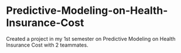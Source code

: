 # Predictive-Modeling-on-Health-Insurance-Cost
Created a project in my 1st semester on Predictive Modeling on Health Insurance Cost with 2 teammates.

